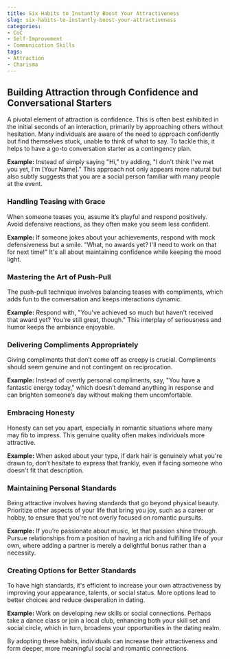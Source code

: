 ```yaml
---
title: Six Habits to Instantly Boost Your Attractiveness
slug: six-habits-to-instantly-boost-your-attractiveness
categories:
- CoC
- Self-Improvement
- Communication Skills 
tags:
- Attraction
- Charisma
---
```


## Building Attraction through Confidence and Conversational Starters

A pivotal element of attraction is confidence. This is often best exhibited in the initial seconds of an interaction, primarily by approaching others without hesitation. Many individuals are aware of the need to approach confidently but find themselves stuck, unable to think of what to say. To tackle this, it helps to have a go-to conversation starter as a contingency plan.

**Example:** Instead of simply saying "Hi," try adding, "I don't think I've met you yet, I'm [Your Name]." This approach not only appears more natural but also subtly suggests that you are a social person familiar with many people at the event.

### Handling Teasing with Grace

When someone teases you, assume it’s playful and respond positively. Avoid defensive reactions, as they often make you seem less confident.

**Example:** If someone jokes about your achievements, respond with mock defensiveness but a smile. "What, no awards yet? I'll need to work on that for next time!" It's all about maintaining confidence while keeping the mood light.

### Mastering the Art of Push-Pull

The push-pull technique involves balancing teases with compliments, which adds fun to the conversation and keeps interactions dynamic.

**Example:** Respond with, "You've achieved so much but haven't received that award yet? You're still great, though." This interplay of seriousness and humor keeps the ambiance enjoyable.

### Delivering Compliments Appropriately

Giving compliments that don’t come off as creepy is crucial. Compliments should seem genuine and not contingent on reciprocation.

**Example:** Instead of overtly personal compliments, say, "You have a fantastic energy today," which doesn’t demand anything in response and can brighten someone’s day without making them uncomfortable.

### Embracing Honesty

Honesty can set you apart, especially in romantic situations where many may fib to impress. This genuine quality often makes individuals more attractive.

**Example:** When asked about your type, if dark hair is genuinely what you're drawn to, don’t hesitate to express that frankly, even if facing someone who doesn't fit that description.

### Maintaining Personal Standards

Being attractive involves having standards that go beyond physical beauty. Prioritize other aspects of your life that bring you joy, such as a career or hobby, to ensure that you're not overly focused on romantic pursuits.

**Example:** If you’re passionate about music, let that passion shine through. Pursue relationships from a position of having a rich and fulfilling life of your own, where adding a partner is merely a delightful bonus rather than a necessity.

### Creating Options for Better Standards

To have high standards, it's efficient to increase your own attractiveness by improving your appearance, talents, or social status. More options lead to better choices and reduce desperation in dating.

**Example:** Work on developing new skills or social connections. Perhaps take a dance class or join a local club, enhancing both your skill set and social circle, which in turn, broadens your opportunities in the dating realm.

By adopting these habits, individuals can increase their attractiveness and form deeper, more meaningful social and romantic connections.
